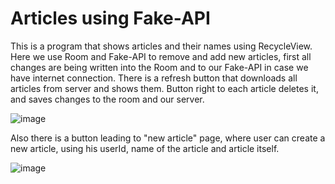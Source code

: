 # Articles using Fake-API
This is a program that shows articles and their names using RecycleView. Here we use Room and Fake-API to remove and add new articles, first all changes are being 
written into the Room and to our Fake-API in case we have internet connection. There is a refresh button that downloads all articles from server and shows them.
Button right to each article deletes it, and saves changes to the room and our server.

![image](https://user-images.githubusercontent.com/23584655/155591776-677ae8e7-baed-4342-93b8-ca5d585d32b6.png)

Also there is a button leading to "new article" page, where user can create a new article, using his userId, name of the article and article itself.

![image](https://user-images.githubusercontent.com/23584655/155591823-13209a24-072f-43b1-b643-98b4bbfed850.png)
